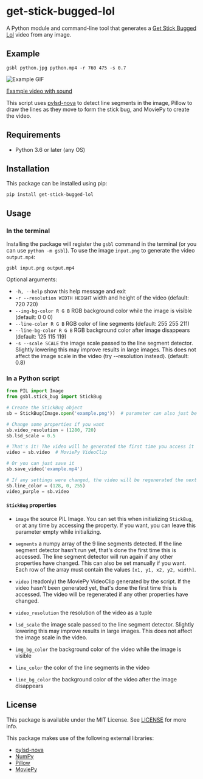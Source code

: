 # get-stick-bugged-lol
A Python module and command-line tool that generates a 
[Get Stick Bugged Lol](https://knowyourmeme.com/memes/get-stick-bugged-lol) video from any image.

## Example
```commandline
gsbl python.jpg python.mp4 -r 760 475 -s 0.7
```
![Example GIF](examples/python.gif)

[Example video with sound](examples/python.mp4)

This script uses [pylsd-nova](https://github.com/AndranikSargsyan/pylsd-nova) to detect line segments in the image,
Pillow to draw the lines as they move to form the stick bug, and MoviePy to create the video.

## Requirements
* Python 3.6 or later (any OS)

## Installation
This package can be installed using pip:
```commandline
pip install get-stick-bugged-lol
```

## Usage
### In the terminal
Installing the package will register the `gsbl` command in the terminal (or you can use `python -m gsbl`). To use the
image `input.png` to generate the video `output.mp4`:
```commandline
gsbl input.png output.mp4
```
Optional arguments:
* `-h, --help` show this help message and exit
* `-r --resolution WIDTH HEIGHT` width and height of the video (default: 720 720)
* `--img-bg-color R G B` RGB background color while the image is visible (default: 0 0 0)
* `--line-color R G B` RGB color of line segments (default: 255 255 211)
* `--line-bg-color R G B` RGB background color after image disappears (default: 125 115 119)
* `-s --scale SCALE` the image scale passed to the line segment detector. Slightly lowering this may improve results in
large images. This does not affect the image scale in the video (try --resolution instead). (default: 0.8)

### In a Python script

```python
from PIL import Image
from gsbl.stick_bug import StickBug

# Create the StickBug object
sb = StickBug(Image.open('example.png'))  # parameter can also just be a filepath

# Change some properties if you want
sb.video_resolution = (1280, 720)
sb.lsd_scale = 0.5

# That's it! The video will be generated the first time you access it
video = sb.video  # MoviePy VideoClip

# Or you can just save it
sb.save_video('example.mp4')

# If any settings were changed, the video will be regenerated the next time you access it.
sb.line_color = (128, 0, 255)
video_purple = sb.video
```

#### `StickBug` properties
* `image` the source PIL Image. You can set this when initializing `StickBug`, or at any time by accessing the property.
If you want, you can leave this parameter empty while initializing.
* `segments` a numpy array of the 9 line segments detected. If the line segment detector hasn't run yet, that's done the
first time this is accessed. The line segment detector will run again if any other properties have changed. This can
also be set manually if you want. Each row of the array must contain the values `[x1, y1, x2, y2, width]`.
* `video` (readonly) the MoviePy VideoClip generated by the script. If the video hasn't been generated yet, that's
done the first time this is accessed. The video will be regenerated if any other properties have changed.

* `video_resolution` the resolution of the video as a tuple
* `lsd_scale` the image scale passed to the line segment detector. Slightly lowering this may improve results in large
images. This does not affect the image scale in the video.
* `img_bg_color` the background color of the video while the image is visible
* `line_color` the color of the line segments in the video
* `line_bg_color` the background color of the video after the image disappears

## License
This package is available under the MIT License. See [LICENSE](LICENSE) for more info.

This package makes use of the following external libraries:
* [pylsd-nova](https://github.com/AndranikSargsyan/pylsd-nova)
* [NumPy](https://numpy.org)
* [Pillow](https://python-pillow.org)
* [MoviePy](https://github.com/Zulko/moviepy)
